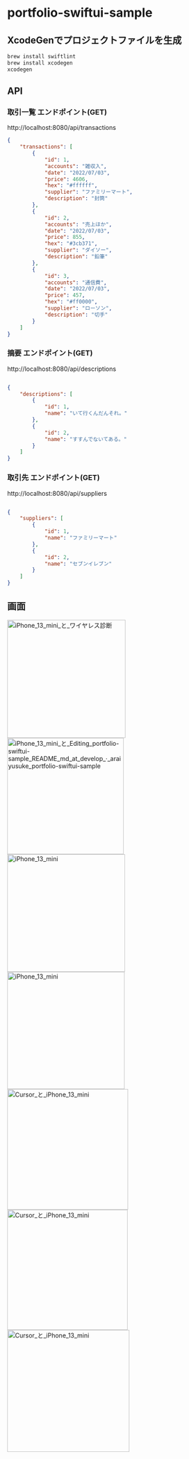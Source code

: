 # portfolio-swiftui-sample

## XcodeGenでプロジェクトファイルを生成

```bash
brew install swiftlint
brew install xcodegen
xcodegen
```

## API

### 取引一覧 エンドポイント(GET)

http://localhost:8080/api/transactions

```json
{
    "transactions": [
        {
            "id": 1,
            "accounts": "雑収入",
            "date": "2022/07/03",
            "price": 4606,
            "hex": "#ffffff",
            "supplier": "ファミリーマート",
            "description": "封筒"
        },
        {
            "id": 2,
            "accounts": "売上ほか",
            "date": "2022/07/03",
            "price": 855,
            "hex": "#3cb371",
            "supplier": "ダイソー",
            "description": "鉛筆"
        },
        {
            "id": 3,
            "accounts": "通信費",
            "date": "2022/07/03",
            "price": 457,
            "hex": "#ff0000",
            "supplier": "ローソン",
            "description": "切手"
        }
    ]
}

```

### 摘要 エンドポイント(GET)

http://localhost:8080/api/descriptions

```json

{
    "descriptions": [
        {
            "id": 1,
            "name": "いて行くんだんそれ。"
        },
        {
            "id": 2,
            "name": "すすんでないてある。"
        }
    ]
}

```

### 取引先 エンドポイント(GET)

http://localhost:8080/api/suppliers

```json

{
    "suppliers": [
        {
            "id": 1,
            "name": "ファミリーマート"
        },
        {
            "id": 2,
            "name": "セブンイレブン"
        }
    ]
}

```

## 画面

<img width="272" alt="iPhone_13_mini_と_ワイヤレス診断" src="https://user-images.githubusercontent.com/1781289/177058669-f4d35d49-695f-40fd-ae9f-08130a33780c.png"> <img width="268" alt="iPhone_13_mini_と_Editing_portfolio-swiftui-sample_README_md_at_develop_·_araiyusuke_portfolio-swiftui-sample" src="https://user-images.githubusercontent.com/1781289/177058688-e5296506-c4c1-43d5-8bb8-ab28b261fcc9.png"><img width="271" alt="iPhone_13_mini" src="https://user-images.githubusercontent.com/1781289/177058661-239354e2-dcff-4a51-a881-9d52ef69d3e5.png"><img width="270" alt="iPhone_13_mini" src="https://user-images.githubusercontent.com/1781289/177059856-b0c7d4f3-f1bc-4907-ac19-76c2ccc24cc5.png"><img width="278" alt="Cursor_と_iPhone_13_mini" src="https://user-images.githubusercontent.com/1781289/177070715-09941328-447e-4cc7-ad98-375b0390b94f.png"><img width="277" alt="Cursor_と_iPhone_13_mini" src="https://user-images.githubusercontent.com/1781289/177289253-6dd525eb-41e0-424a-8108-ce29857199f0.png"><img width="281" alt="Cursor_と_iPhone_13_mini" src="https://user-images.githubusercontent.com/1781289/178165373-da09a07f-cd77-4a47-acc5-af204b15f828.png">


